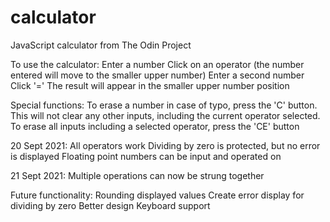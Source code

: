 # calculator

JavaScript calculator from The Odin Project

To use the calculator: 
	Enter a number
	Click on an operator (the number entered will move to the smaller upper number)
	Enter a second number
	Click '='
	The result will appear in the smaller upper number position

Special functions:
	To erase a number in case of typo, press the 'C' button. This will not clear any other inputs, including the current operator selected.
	To erase all inputs including a selected operator, press the 'CE' button

20 Sept 2021: 
	All operators work
	Dividing by zero is protected, but no error is displayed
	Floating point numbers can be input and operated on

21 Sept 2021:
	Multiple operations can now be strung together

Future functionality:
	Rounding displayed values
	Create error display for dividing by zero
	Better design
	Keyboard support

